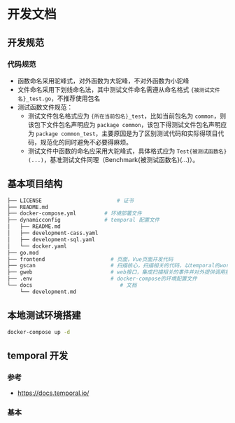 # 开发文档

## 开发规范

### 代码规范

- 函数命名采用驼峰式，对外函数为大驼峰，不对外函数为小驼峰
- 文件命名采用下划线命名法，其中测试文件命名需遵从命名格式 `{被测试文件名}_test.go`，不推荐使用包名
- 测试函数文件规范：
  - 测试文件包名格式应为 `{所在当前包名}_test`，比如当前包名为 `common`，则该包下文件包名声明应为 `package common`，该包下得测试文件包名声明应为 `package common_test`，主要原因是为了区别测试代码和实际得项目代码，规范化的同时避免不必要得麻烦。
  - 测试文件中函数的命名应采用大驼峰式，具体格式应为 `Test{被测试函数名}(...)`，基准测试文件同理（Benchmark{被测试函数名}(...)）。

## 基本项目结构

```sh
├── LICENSE                        # 证书
├── README.md                    
├── docker-compose.yml         # 环境部署文件
├── dynamicconfig              # temporal 配置文件
│   ├── README.md
│   ├── development-cass.yaml
│   ├── development-sql.yaml
│   └── docker.yaml
├── go.mod                        
├── frontend                     # 页面，Vue页面开发代码
├── gscan                        # 扫描核心，扫描相关的代码，以temporal的worker形式运行
├── gweb                         # web接口，集成扫描相关的事件并对外提供调用接口，也就是web的后端
├── .env                         # docker-compose的环境配置文件
└── docs                            # 文档
    └── development.md
```

## 本地测试环境搭建

```sh
docker-compose up -d
```

## temporal 开发

### 参考

- https://docs.temporal.io/

### 基本
